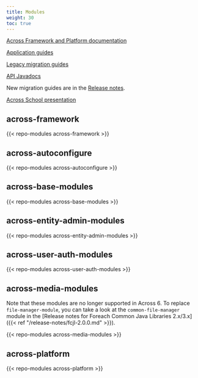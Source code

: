 ```yaml
---
title: Modules
weight: 30
toc: true
---
```


[Across Framework and Platform documentation](https://foreach-across.github.io/ref-docs-5/)

[Application guides](https://foreach-across.github.io/ref-docs-5/guides/)

[Legacy migration guides](https://foreach-across.github.io/ref-docs-5/migration/)

[API Javadocs](https://foreach-across.github.io/api-docs-6/)

New migration guides are in the [Release notes](/release-notes).

[Across School presentation](https://foreachos.github.io/ax-school)


## across-framework

{{< repo-modules across-framework >}}


## across-autoconfigure

{{< repo-modules across-autoconfigure >}}


## across-base-modules

{{< repo-modules across-base-modules >}}


## across-entity-admin-modules

{{< repo-modules across-entity-admin-modules >}}


## across-user-auth-modules

{{< repo-modules across-user-auth-modules >}}


## across-media-modules


Note that these modules are no longer supported in Across 6. To
replace `file-manager-module`, you can take a look at the
`common-file-manager` module in the [Release notes for Foreach Common
Java Libraries 2.x/3.x]({{< ref "/release-notes/fcjl-2.0.0.md" >}}).

{{< repo-modules across-media-modules >}}


## across-platform

{{< repo-modules across-platform >}}
